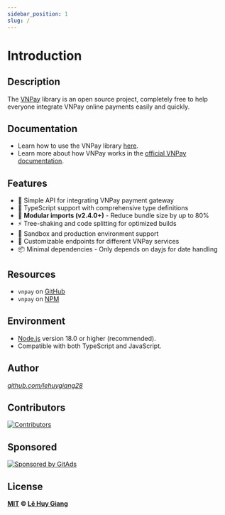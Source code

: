 ```yaml
---
sidebar_position: 1
slug: /
---
```


# Introduction

## Description

The [VNPay](https://github.com/lehuygiang28/vnpay) library is an open source project, completely free to help everyone integrate VNPay online payments easily and quickly.

## Documentation

- Learn how to use the VNPay library [here](/installation).
- Learn more about how VNPay works in the [official VNPay documentation](https://sandbox.vnpayment.vn/apis/).

## Features

- 🚀 Simple API for integrating VNPay payment gateway
- 📘 TypeScript support with comprehensive type definitions
- 🧩 **Modular imports (v2.4.0+)** - Reduce bundle size by up to 80%
- ⚡ Tree-shaking and code splitting for optimized builds
- 🔧 Sandbox and production environment support
- 🎯 Customizable endpoints for different VNPay services
- 📦 Minimal dependencies - Only depends on dayjs for date handling

## Resources

- `vnpay` on [GitHub](https://github.com/lehuygiang28/vnpay)
- `vnpay` on [NPM](https://www.npmjs.com/package/vnpay)

## Environment

- [Node.js](https://nodejs.org/en/download/) version 18.0 or higher (recommended).
- Compatible with both TypeScript and JavaScript.

## Author

_[github.com/lehuygiang28](https://github.com/lehuygiang28)_

## Contributors

<a href="https://github.com/lehuygiang28/vnpay/graphs/contributors" target="_blank">
  <img src="https://contrib.rocks/image?repo=lehuygiang28/vnpay&max=20" class="contributors_img" alt="Contributors" />
</a>

## Sponsored

[![Sponsored by GitAds](https://gitads.dev/v1/ad-serve?source=lehuygiang28/vnpay@github)](https://gitads.dev/v1/ad-track?source=lehuygiang28/vnpay@github)

## License

**[MIT](https://github.com/lehuygiang28/vnpay/blob/main/LICENSE) © [Lê Huy Giang](https://github.com/lehuygiang28)**
